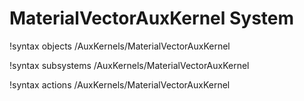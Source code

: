 <!-- MOOSE Documentation Stub: Remove this when content is added. -->

# MaterialVectorAuxKernel System
!syntax objects /AuxKernels/MaterialVectorAuxKernel

!syntax subsystems /AuxKernels/MaterialVectorAuxKernel

!syntax actions /AuxKernels/MaterialVectorAuxKernel
